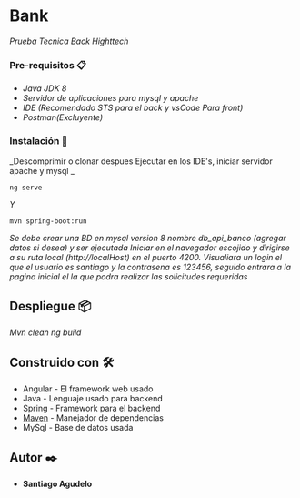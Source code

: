 # Bank

_Prueba Tecnica Back Highttech_

### Pre-requisitos 📋

* _Java JDK 8_
* _Servidor de aplicaciones para mysql y apache_
* _IDE (Recomendado STS para el back y vsCode Para front)_
* _Postman(Excluyente)_

### Instalación 🔧

_Descomprimir o clonar despues Ejecutar en los IDE's, iniciar servidor apache y mysql _
```
ng serve
```
_Y_
```
mvn spring-boot:run 
```
_Se debe crear una BD en mysql version 8 nombre db_api_banco (agregar datos si desea) y ser ejecutada_
_Iniciar en el navegador escojido y dirigirse a su ruta local (http://localHost) en el puerto 4200. Visualiara un login el que el usuario es santiago y la contrasena es 123456, seguido entrara a la pagina inicial el la que podra realizar las solicitudes requeridas_

## Despliegue 📦

_Mvn clean_
_ng build_

## Construido con 🛠️

* Angular - El framework web usado
* Java - Lenguaje usado para backend
* Spring - Framework para el backend
* [Maven](https://maven.apache.org/) - Manejador de dependencias
* MySql - Base de datos usada


## Autor ✒️


* **Santiago Agudelo** 


